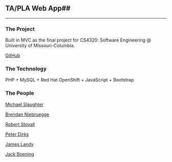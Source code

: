 ## TA/PLA Web App##

***

### The Project
Built in MVC as the final project for CS4320: Software Engineering @ University of Missouri-Columbia.

[GitHub](https://github.com/cs4320-GroupA/project)

### The Technology 
PHP + MySQL + Red Hat OpenShift + JavaScript + Bootstrap

### The People 
[Michael Slaughter](https://github.com/masyv6)

[Brendan Niebruegge](https://github.com/bgnqp4)

[Robert Stovall](https://github.com/robertastic)

[Peter Dirks](https://github.com/PDirks)

[James Landy](https://github.com/JamesL13)

[Jack Boening](https://github.com/wjbz82)